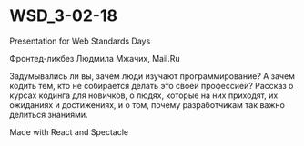 # WSD_3-02-18
Presentation for Web Standards Days


Фронтед-ликбез
Людмила Мжачих, Mail.Ru


Задумывались ли вы, зачем люди изучают программирование? 
А зачем кодить тем, кто не собирается делать это своей профессией?
Рассказ о курсах кодинга для новичков, о людях, которые на них приходят, их ожиданиях и достижениях, 
и о том, почему разработчикам так важно делиться знаниями.

Made with React and Spectacle
